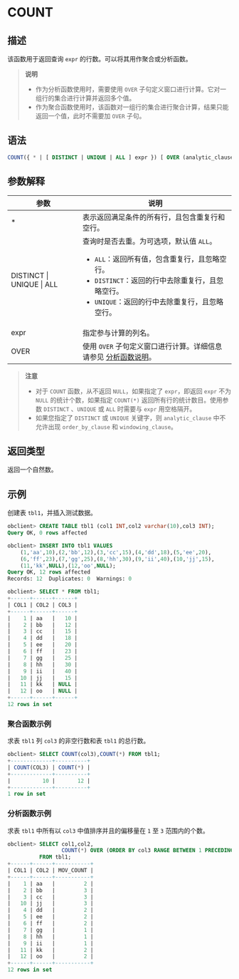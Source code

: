 # COUNT

## 描述

该函数用于返回查询 `expr` 的行数。可以将其用作聚合或分析函数。

>**说明**
>
>* 作为分析函数使用时，需要使用 `OVER` 子句定义窗口进行计算。它对一组行的集合进行计算并返回多个值。
>* 作为聚合函数使用时，该函数对一组行的集合进行聚合计算，结果只能返回一个值，此时不需要加 `OVER` 子句。

## 语法

```sql
COUNT({ * | [ DISTINCT | UNIQUE | ALL ] expr }) [ OVER (analytic_clause) ]
```

## 参数解释

|            参数             |                                                                                                                            说明                                                                                                                             |
|---------------------------|-----------------------------------------------------------------------------------------------------------------------------------------------------------------------------------------------------------------------------------------------------------|
| \*                        | 表示返回满足条件的所有行，且包含重复行和空行。                                                                                                                                                                                                                                   |
| DISTINCT \| UNIQUE \| ALL | 查询时是否去重。为可选项，默认值 `ALL`。 <ul><li> `ALL`：返回所有值，包含重复行，且忽略空行。   </li><li> `DISTINCT`：返回的行中去除重复行，且忽略空行。   </li><li> `UNIQUE`：返回的行中去除重复行，且忽略空行。</li></ul>    |
| expr                      | 指定参与计算的列名。                                                                                                                                                                                                                                                |
| OVER                      | 使用 `OVER` 子句定义窗口进行计算。详细信息请参见 [分析函数说明](1.window-function-description-of-oracle-mode.md)。                                                                                                                                                                   |

>**注意**
>
>* 对于 `COUNT` 函数，从不返回 `NULL`，如果指定了 `expr`，即返回 `expr` 不为 `NULL` 的统计个数，如果指定 `COUNT(*)` 返回所有行的统计数目。使用参数 `DISTINCT` 、`UNIQUE` 或 `ALL` 时需要与 `expr` 用空格隔开。
>* 如果您指定了 `DISTINCT` 或 `UNIQUE` 关键字，则 `analytic_clause` 中不允许出现 `order_by_clause` 和 `windowing_clause`。

## 返回类型

返回一个自然数。

## 示例

创建表 `tbl1`，并插入测试数据。

```sql
obclient> CREATE TABLE tbl1 (col1 INT,col2 varchar(10),col3 INT);
Query OK, 0 rows affected

obclient> INSERT INTO tbl1 VALUES
    (1,'aa',10),(2,'bb',12),(3,'cc',15),(4,'dd',18),(5,'ee',20),
    (6,'ff',23),(7,'gg',25),(8,'hh',30),(9,'ii',40),(10,'jj',15),
    (11,'kk',NULL),(12,'oo',NULL);
Query OK, 12 rows affected
Records: 12  Duplicates: 0  Warnings: 0

obclient> SELECT * FROM tbl1;
+------+------+------+
| COL1 | COL2 | COL3 |
+------+------+------+
|    1 | aa   |   10 |
|    2 | bb   |   12 |
|    3 | cc   |   15 |
|    4 | dd   |   18 |
|    5 | ee   |   20 |
|    6 | ff   |   23 |
|    7 | gg   |   25 |
|    8 | hh   |   30 |
|    9 | ii   |   40 |
|   10 | jj   |   15 |
|   11 | kk   | NULL |
|   12 | oo   | NULL |
+------+------+------+
12 rows in set
```

### 聚合函数示例

求表 `tbl1` 列 `col3` 的非空行数和表 `tbl1` 的总行数。

```sql
obclient> SELECT COUNT(col3),COUNT(*) FROM tbl1;
+-------------+----------+
| COUNT(COL3) | COUNT(*) |
+-------------+----------+
|          10 |       12 |
+-------------+----------+
1 row in set
```

### 分析函数示例

求表 `tbl1` 中所有以 `col3` 中值排序并且的偏移量在 `1` 至 `3` 范围内的个数。

```sql
obclient> SELECT col1,col2,
                 COUNT(*) OVER (ORDER BY col3 RANGE BETWEEN 1 PRECEDING AND 3 FOLLOWING) AS mov_count 
          FROM tbl1;
+------+------+-----------+
| COL1 | COL2 | MOV_COUNT |
+------+------+-----------+
|    1 | aa   |         2 |
|    2 | bb   |         3 |
|    3 | cc   |         3 |
|   10 | jj   |         3 |
|    4 | dd   |         2 |
|    5 | ee   |         2 |
|    6 | ff   |         2 |
|    7 | gg   |         1 |
|    8 | hh   |         1 |
|    9 | ii   |         1 |
|   11 | kk   |         2 |
|   12 | oo   |         2 |
+------+------+-----------+
12 rows in set
```
